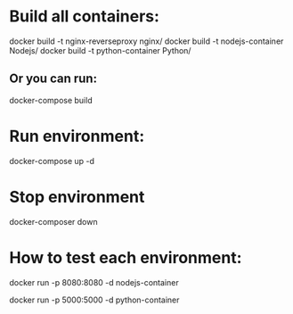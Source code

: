 
# Build all containers:

docker build -t nginx-reverseproxy nginx/
docker build -t nodejs-container Nodejs/
docker build -t python-container Python/

## Or you can run:
docker-compose build 

# Run environment:

docker-compose up -d

# Stop environment

docker-composer down


# How to test each environment:
docker run -p 8080:8080 -d nodejs-container

docker run -p 5000:5000 -d python-container
